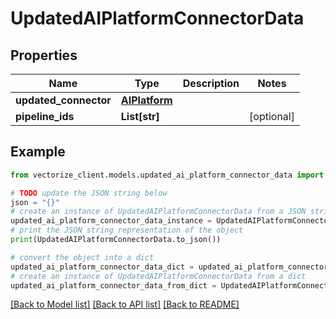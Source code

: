 # UpdatedAIPlatformConnectorData


## Properties

Name | Type | Description | Notes
------------ | ------------- | ------------- | -------------
**updated_connector** | [**AIPlatform**](AIPlatform.md) |  | 
**pipeline_ids** | **List[str]** |  | [optional] 

## Example

```python
from vectorize_client.models.updated_ai_platform_connector_data import UpdatedAIPlatformConnectorData

# TODO update the JSON string below
json = "{}"
# create an instance of UpdatedAIPlatformConnectorData from a JSON string
updated_ai_platform_connector_data_instance = UpdatedAIPlatformConnectorData.from_json(json)
# print the JSON string representation of the object
print(UpdatedAIPlatformConnectorData.to_json())

# convert the object into a dict
updated_ai_platform_connector_data_dict = updated_ai_platform_connector_data_instance.to_dict()
# create an instance of UpdatedAIPlatformConnectorData from a dict
updated_ai_platform_connector_data_from_dict = UpdatedAIPlatformConnectorData.from_dict(updated_ai_platform_connector_data_dict)
```
[[Back to Model list]](../README.md#documentation-for-models) [[Back to API list]](../README.md#documentation-for-api-endpoints) [[Back to README]](../README.md)


